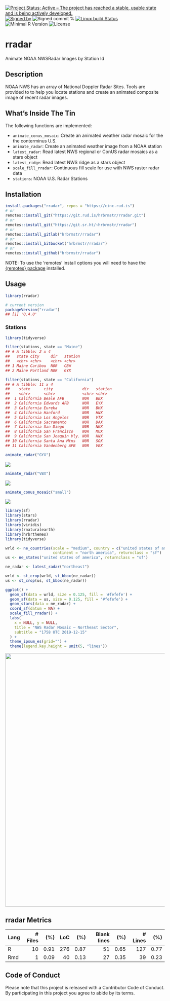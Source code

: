 
[![Project Status: Active – The project has reached a stable, usable
state and is being actively
developed.](https://www.repostatus.org/badges/latest/active.svg)](https://www.repostatus.org/#active)
[![Signed
by](https://img.shields.io/badge/Keybase-Verified-brightgreen.svg)](https://keybase.io/hrbrmstr)
![Signed commit
%](https://img.shields.io/badge/Signed_Commits-100%25-lightgrey.svg)
[![Linux build
Status](https://travis-ci.org/hrbrmstr/rradar.svg?branch=master)](https://travis-ci.org/hrbrmstr/rradar)  
![Minimal R
Version](https://img.shields.io/badge/R%3E%3D-3.2.0-blue.svg)
![License](https://img.shields.io/badge/License-MIT-blue.svg)

# rradar

Animate NOAA NWSRadar Images by Station Id

## Description

NOAA NWS has an array of National Doppler Radar Sites. Tools are
provided to to help you locate stations and create an animated composite
image of recent radar images.

## What’s Inside The Tin

The following functions are implemented:

  - `animate_conus_mosaic`: Create an animated weather radar mosaic for
    the the conterminus U.S.
  - `animate_radar`: Create an animated weather image from a NOAA
    station
  - `latest_radar`: Read latest NWS regional or ConUS radar mosaics as a
    stars object
  - `latest_ridge`: Read latest NWS ridge as a stars object
  - `scale_fill_rradar`: Continuous fill scale for use with NWS raster
    radar data
  - `stations`: NOAA U.S. Radar Stations

## Installation

``` r
install.packages("rradar", repos = "https://cinc.rud.is")
# or
remotes::install_git("https://git.rud.is/hrbrmstr/rradar.git")
# or
remotes::install_git("https://git.sr.ht/~hrbrmstr/rradar")
# or
remotes::install_gitlab("hrbrmstr/rradar")
# or
remotes::install_bitbucket("hrbrmstr/rradar")
# or
remotes::install_github("hrbrmstr/rradar")
```

NOTE: To use the ‘remotes’ install options you will need to have the
[{remotes} package](https://github.com/r-lib/remotes) installed.

## Usage

``` r
library(rradar)

# current version
packageVersion("rradar")
## [1] '0.4.0'
```

### Stations

``` r
library(tidyverse)

filter(stations, state == "Maine")
## # A tibble: 2 x 4
##   state city     dir   station
##   <chr> <chr>    <chr> <chr>  
## 1 Maine Caribou  N0R   CBW    
## 2 Maine Portland N0R   GYX

filter(stations, state == "California")
## # A tibble: 11 x 4
##    state      city             dir   station
##    <chr>      <chr>            <chr> <chr>  
##  1 California Beale AFB        N0R   BBX    
##  2 California Edwards AFB      N0R   EYX    
##  3 California Eureka           N0R   BHX    
##  4 California Hanford          N0R   HNX    
##  5 California Los Angeles      N0R   VTX    
##  6 California Sacramento       N0R   DAX    
##  7 California San Diego        N0R   NKX    
##  8 California San Francisco    N0R   MUX    
##  9 California San Joaquin Vly. N0R   HNX    
## 10 California Santa Ana Mtns   N0R   SOX    
## 11 California Vandenberg AFB   N0R   VBX
```

``` r
animate_radar("GYX")
```

![](man/figures/README-right-coast-1.gif)<!-- -->

``` r
animate_radar("VBX")
```

![](man/figures/README-left-coast-1.gif)<!-- -->

``` r
animate_conus_mosaic("small")
```

![](man/figures/README-mosaic-1.gif)<!-- -->

``` r
library(sf)
library(stars)
library(rradar)
library(viridis)
library(rnaturalearth)
library(hrbrthemes)
library(tidyverse)

wrld <- ne_countries(scale = "medium", country = c("united states of america", "canada"), 
                     continent = "north america", returnclass = "sf")
us <- ne_states("united states of america", returnclass = "sf")

ne_radar <- latest_radar("northeast")

wrld <- st_crop(wrld, st_bbox(ne_radar))
us <- st_crop(us, st_bbox(ne_radar))

ggplot() +
  geom_sf(data = wrld, size = 0.125, fill = '#fefefe') +
  geom_sf(data = us, size = 0.125, fill = '#fefefe') +
  geom_stars(data = ne_radar) +
  coord_sf(datum = NA) +
  scale_fill_rradar() +
  labs(
    x = NULL, y = NULL,
    title = "NWS Radar Mosaic — Northeast Sector",
    subtitle = "1758 UTC 2019-12-15"
  ) +
  theme_ipsum_es(grid="") +
  theme(legend.key.height = unit(5, "lines"))
```

<img src="man/figures/README-stars-1.png" width="800" />

## rradar Metrics

| Lang | \# Files |  (%) | LoC |  (%) | Blank lines |  (%) | \# Lines |  (%) |
| :--- | -------: | ---: | --: | ---: | ----------: | ---: | -------: | ---: |
| R    |       10 | 0.91 | 276 | 0.87 |          51 | 0.65 |      127 | 0.77 |
| Rmd  |        1 | 0.09 |  40 | 0.13 |          27 | 0.35 |       39 | 0.23 |

## Code of Conduct

Please note that this project is released with a Contributor Code of
Conduct. By participating in this project you agree to abide by its
terms.
